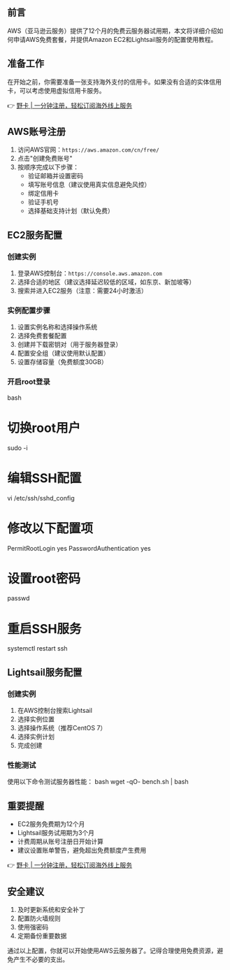 ## 前言

AWS（亚马逊云服务）提供了12个月的免费云服务器试用期，本文将详细介绍如何申请AWS免费套餐，并提供Amazon EC2和Lightsail服务的配置使用教程。

## 准备工作

在开始之前，你需要准备一张支持海外支付的信用卡。如果没有合适的实体信用卡，可以考虑使用虚拟信用卡服务。

👉 [野卡 | 一分钟注册，轻松订阅海外线上服务](https://bit.ly/bewildcard)

## AWS账号注册

1. 访问AWS官网：`https://aws.amazon.com/cn/free/`
2. 点击"创建免费账号"
3. 按顺序完成以下步骤：
   - 验证邮箱并设置密码
   - 填写账号信息（建议使用真实信息避免风控）
   - 绑定信用卡
   - 验证手机号
   - 选择基础支持计划（默认免费）

## EC2服务配置

### 创建实例
1. 登录AWS控制台：`https://console.aws.amazon.com`
2. 选择合适的地区（建议选择延迟较低的区域，如东京、新加坡等）
3. 搜索并进入EC2服务（注意：需要24小时激活）

### 实例配置步骤
1. 设置实例名称和选择操作系统
2. 选择免费套餐配置
3. 创建并下载密钥对（用于服务器登录）
4. 配置安全组（建议使用默认配置）
5. 设置存储容量（免费额度30GB）

### 开启root登录
bash
# 切换root用户
sudo -i

# 编辑SSH配置
vi /etc/ssh/sshd_config

# 修改以下配置项
PermitRootLogin yes
PasswordAuthentication yes

# 设置root密码
passwd

# 重启SSH服务
systemctl restart ssh


## Lightsail服务配置

### 创建实例
1. 在AWS控制台搜索Lightsail
2. 选择实例位置
3. 选择操作系统（推荐CentOS 7）
4. 选择实例计划
5. 完成创建

### 性能测试
使用以下命令测试服务器性能：
bash
wget -qO- bench.sh | bash


## 重要提醒

- EC2服务免费期为12个月
- Lightsail服务试用期为3个月
- 计费周期从账号注册日开始计算
- 建议设置账单警告，避免超出免费额度产生费用

👉 [野卡 | 一分钟注册，轻松订阅海外线上服务](https://bit.ly/bewildcard)

## 安全建议

1. 及时更新系统和安全补丁
2. 配置防火墙规则
3. 使用强密码
4. 定期备份重要数据

通过以上配置，你就可以开始使用AWS云服务器了。记得合理使用免费资源，避免产生不必要的支出。